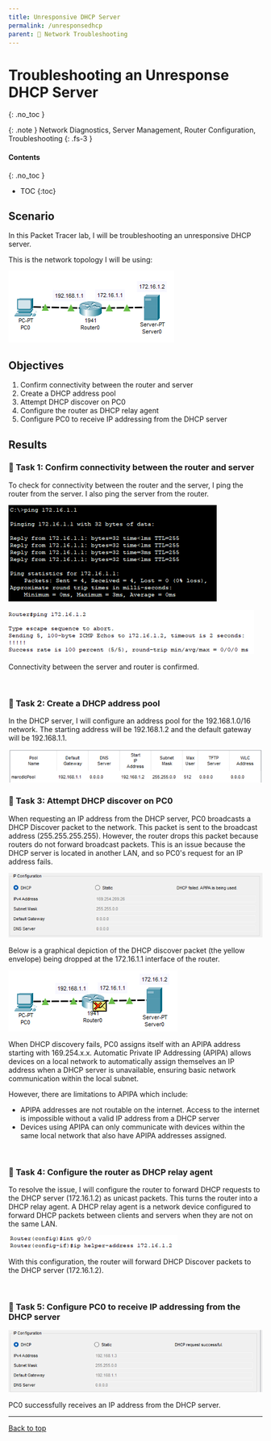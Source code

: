 ```yaml
---
title: Unresponsive DHCP Server
permalink: /unresponsedhcp
parent: 🔧 Network Troubleshooting
---
```

# Troubleshooting an Unresponse DHCP Server
{: .no_toc }

{: .note }
Network Diagnostics, Server Management, Router Configuration, Troubleshooting
{: .fs-3 }

#### Contents
{: .no_toc }
- TOC
{:toc}

## Scenario
In this Packet Tracer lab, I will be troubleshooting an unresponsive DHCP server. 

This is the network topology I will be using:

![](/assets/images/101netplus/101_unresponsedhcp/topology.png)

## Objectives

1. Confirm connectivity between the router and server
2. Create a DHCP address pool
3. Attempt DHCP discover on PC0
4. Configure the router as DHCP relay agent
5. Configure PC0 to receive IP addressing from the DHCP server

## Results
### 📄 Task 1: Confirm connectivity between the router and server

To check for connectivity between the router and the server, I ping the router from the server. I also ping the server from the router.

![](/assets/images/101netplus/101_unresponsedhcp/server_pingrouter.png)

![](/assets/images/101netplus/101_unresponsedhcp/router_pingserver.png)

Connectivity between the server and router is confirmed.

<br>

### 📄 Task 2: Create a DHCP address pool

In the DHCP server, I will configure an address pool for the 192.168.1.0/16 network. The starting address will be 192.168.1.2 and the default gateway will be 192.168.1.1.

![](/assets/images/101netplus/101_unresponsedhcp/dhcp_pool.png)

### 📄 Task 3: Attempt DHCP discover on PC0

When requesting an IP address from the DHCP server, PC0 broadcasts a DHCP Discover packet to the network. This packet is sent to the broadcast address (255.255.255.255). However, the router drops this packet because routers do not forward broadcast packets. This is an issue because the DHCP server is located in another LAN, and so PC0's request for an IP address fails.

![](/assets/images/101netplus/101_unresponsedhcp/PC0_dhcpfail.png)

Below is a graphical depiction of the DHCP discover packet (the yellow envelope) being dropped at the 172.16.1.1 interface of the router.

![](/assets/images/101netplus/101_unresponsedhcp/router_blockDHCPdiscover.png)

When DHCP discovery fails, PC0 assigns itself with an APIPA address starting with 169.254.x.x. Automatic Private IP Addressing (APIPA) allows devices on a local network to automatically assign themselves an IP address when a DHCP server is unavailable, ensuring basic network communication within the local subnet.

However, there are limitations to APIPA which include:

- APIPA addresses are not routable on the internet. Access to the internet is impossible without a valid IP address from a DHCP server
- Devices using APIPA can only communicate with devices within the same local network that also have APIPA addresses assigned.

<br>

### 📄 Task 4: Configure the router as DHCP relay agent

To resolve the issue, I will configure the router to forward DHCP requests to the DHCP server (172.16.1.2) as unicast packets. This turns the router into a DHCP relay agent. A DHCP relay agent is a network device configured to forward DHCP packets between clients and servers when they are not on the same LAN. 

![](/assets/images/101netplus/101_unresponsedhcp/router_helper.png)

With this configuration, the router will forward DHCP Discover packets to the DHCP server (172.16.1.2).

<br>

### 📄 Task 5: Configure PC0 to receive IP addressing from the DHCP server

![](/assets/images/101netplus/101_unresponsedhcp/PC0_dhcpsuccess.png)

PC0 successfully receives an IP address from the DHCP server.

---

<a href="#top" id="back-to-top">Back to top</a>